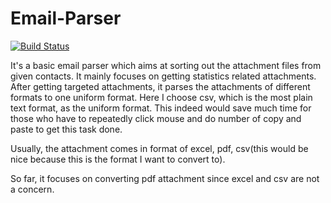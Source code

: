Email-Parser
============
[![Build Status](https://travis-ci.org/luo149/gmail-parser.svg?branch=master)](https://travis-ci.org/luo149/gmail-parser)

It's a basic email parser which aims at sorting out the attachment files from given contacts. It mainly focuses on getting statistics related attachments. After getting targeted attachments, it parses the attachments of different formats to one uniform format. Here I choose csv, which is the most plain text format, as the uniform format. This indeed would save much time for those who have to repeatedly click mouse and do number of copy and paste to get this task done.

Usually, the attachment comes in format of excel, pdf, csv(this would be nice because this is the format I want to convert to).

So far, it focuses on converting pdf attachment since excel and csv are not a concern.
